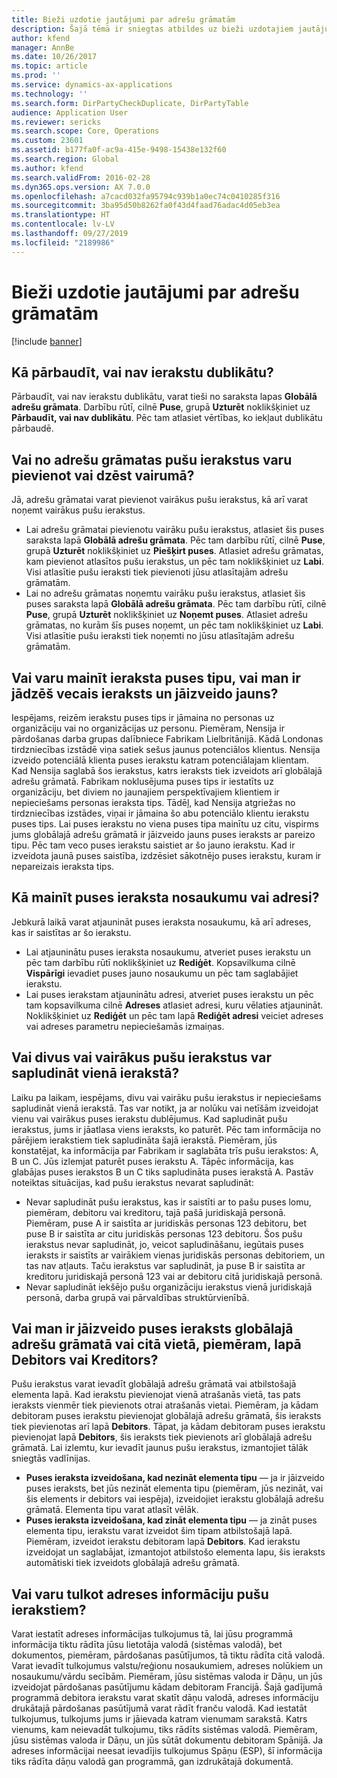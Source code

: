 ```yaml
---
title: Bieži uzdotie jautājumi par adrešu grāmatām
description: Šajā tēmā ir sniegtas atbildes uz bieži uzdotajiem jautājumiem saistībā ar adrešu grāmatām.
author: kfend
manager: AnnBe
ms.date: 10/26/2017
ms.topic: article
ms.prod: ''
ms.service: dynamics-ax-applications
ms.technology: ''
ms.search.form: DirPartyCheckDuplicate, DirPartyTable
audience: Application User
ms.reviewer: sericks
ms.search.scope: Core, Operations
ms.custom: 23601
ms.assetid: b177fa0f-ac9a-415e-9498-15438e132f60
ms.search.region: Global
ms.author: kfend
ms.search.validFrom: 2016-02-28
ms.dyn365.ops.version: AX 7.0.0
ms.openlocfilehash: a7cacd032fa95794c939b1a0ec74c0410285f316
ms.sourcegitcommit: 3ba95d50b8262fa0f43d4faad76adac4d05eb3ea
ms.translationtype: HT
ms.contentlocale: lv-LV
ms.lasthandoff: 09/27/2019
ms.locfileid: "2189986"
---
```

# <a name="address-books-faq"></a>Bieži uzdotie jautājumi par adrešu grāmatām

[!include [banner](../includes/banner.md)]

## <a name="how-do-i-check-for-duplicate-records"></a>Kā pārbaudīt, vai nav ierakstu dublikātu?

Pārbaudīt, vai nav ierakstu dublikātu, varat tieši no saraksta lapas **Globālā adrešu grāmata**. Darbību rūtī, cilnē **Puse**, grupā **Uzturēt** noklikšķiniet uz **Pārbaudīt, vai nav dublikātu**. Pēc tam atlasiet vērtības, ko iekļaut dublikātu pārbaudē.

## <a name="can-i-bulk-add-or-delete-party-records-from-an-address-book"></a>Vai no adrešu grāmatas pušu ierakstus varu pievienot vai dzēst vairumā?

Jā, adrešu grāmatai varat pievienot vairākus pušu ierakstus, kā arī varat noņemt vairākus pušu ierakstus.

- Lai adrešu grāmatai pievienotu vairāku pušu ierakstus, atlasiet šis puses saraksta lapā **Globālā adrešu grāmata**. Pēc tam darbību rūtī, cilnē **Puse**, grupā **Uzturēt** noklikšķiniet uz **Piešķirt puses**. Atlasiet adrešu grāmatas, kam pievienot atlasītos pušu ierakstus, un pēc tam noklikšķiniet uz **Labi**. Visi atlasītie pušu ieraksti tiek pievienoti jūsu atlasītajām adrešu grāmatām.
- Lai no adrešu grāmatas noņemtu vairāku pušu ierakstus, atlasiet šis puses saraksta lapā **Globālā adrešu grāmata**. Pēc tam darbību rūtī, cilnē **Puse**, grupā **Uzturēt** noklikšķiniet uz **Noņemt puses**. Atlasiet adrešu grāmatas, no kurām šīs puses noņemt, un pēc tam noklikšķiniet uz **Labi**. Visi atlasītie pušu ieraksti tiek noņemti no jūsu atlasītajām adrešu grāmatām.

## <a name="can-i-change-the-party-type-of-a-record-or-do-i-have-to-delete-the-old-record-and-create-a-new-one"></a>Vai varu mainīt ieraksta puses tipu, vai man ir jādzēš vecais ieraksts un jāizveido jauns?

Iespējams, reizēm ierakstu puses tips ir jāmaina no personas uz organizāciju vai no organizācijas uz personu. Piemēram, Nensija ir pārdošanas darba grupas dalībniece Fabrikam Lielbritānijā. Kādā Londonas tirdzniecības izstādē viņa satiek sešus jaunus potenciālos klientus. Nensija izveido potenciālā klienta puses ierakstu katram potenciālajam klientam. Kad Nensija saglabā šos ierakstus, katrs ieraksts tiek izveidots arī globālajā adrešu grāmatā. Fabrikam noklusējuma puses tips ir iestatīts uz organizāciju, bet diviem no jaunajiem perspektīvajiem klientiem ir nepieciešams personas ieraksta tips. Tādēļ, kad Nensija atgriežas no tirdzniecības izstādes, viņai ir jāmaina šo abu potenciālo klientu ierakstu puses tips. Lai puses ierakstu no viena puses tipa mainītu uz citu, vispirms jums globālajā adrešu grāmatā ir jāizveido jauns puses ieraksts ar pareizo tipu. Pēc tam veco puses ierakstu saistiet ar šo jauno ierakstu. Kad ir izveidota jaunā puses saistība, izdzēsiet sākotnējo puses ierakstu, kuram ir nepareizais ieraksta tips.

## <a name="how-do-i-change-the-name-or-address-of-a-party-record"></a>Kā mainīt puses ieraksta nosaukumu vai adresi?

Jebkurā laikā varat atjaunināt puses ieraksta nosaukumu, kā arī adreses, kas ir saistītas ar šo ierakstu.

- Lai atjauninātu puses ieraksta nosaukumu, atveriet puses ierakstu un pēc tam darbību rūtī noklikšķiniet uz **Rediģēt**. Kopsavilkuma cilnē **Vispārīgi** ievadiet puses jauno nosaukumu un pēc tam saglabājiet ierakstu.
- Lai puses ierakstam atjauninātu adresi, atveriet puses ierakstu un pēc tam kopsavilkuma cilnē **Adreses** atlasiet adresi, kuru vēlaties atjaunināt. Noklikšķiniet uz **Rediģēt** un pēc tam lapā **Rediģēt adresi** veiciet adreses vai adreses parametru nepieciešamās izmaiņas.

## <a name="can-i-merge-two-or-more-party-records-into-one-record"></a>Vai divus vai vairākus pušu ierakstus var sapludināt vienā ierakstā?

Laiku pa laikam, iespējams, divu vai vairāku pušu ierakstus ir nepieciešams sapludināt vienā ierakstā. Tas var notikt, ja ar nolūku vai netīšām izveidojat vienu vai vairākus puses ierakstu dublējumus. Kad sapludināt pušu ierakstus, jums ir jāatlasa viens ieraksts, ko paturēt. Pēc tam informācija no pārējiem ierakstiem tiek sapludināta šajā ierakstā. Piemēram, jūs konstatējat, ka informācija par Fabrikam ir saglabāta trīs pušu ierakstos: A, B un C. Jūs izlemjat paturēt puses ierakstu A. Tāpēc informācija, kas glabājas puses ierakstos B un C tiks sapludināta puses ierakstā A. Pastāv noteiktas situācijas, kad pušu ierakstus nevarat sapludināt:

- Nevar sapludināt pušu ierakstus, kas ir saistīti ar to pašu puses lomu, piemēram, debitoru vai kreditoru, tajā pašā juridiskajā personā. Piemēram, puse A ir saistīta ar juridiskās personas 123 debitoru, bet puse B ir saistīta ar citu juridiskās personas 123 debitoru. Šos pušu ierakstus nevar sapludināt, jo, veicot sapludināšanu, iegūtais puses ieraksts ir saistīts ar vairākiem vienas juridiskās personas debitoriem, un tas nav atļauts. Taču ierakstus var sapludināt, ja puse B ir saistīta ar kreditoru juridiskajā personā 123 vai ar debitoru citā juridiskajā personā.
- Nevar sapludināt iekšējo pušu organizāciju ierakstus vienā juridiskajā personā, darba grupā vai pārvaldības struktūrvienībā.

## <a name="should-i-create-a-party-record-in-the-global-address-book-or-in-another-place-such-as-the-customer-or-vendor-page"></a>Vai man ir jāizveido puses ieraksts globālajā adrešu grāmatā vai citā vietā, piemēram, lapā Debitors vai Kreditors?

Pušu ierakstus varat ievadīt globālajā adrešu grāmatā vai atbilstošajā elementa lapā. Kad ierakstu pievienojat vienā atrašanās vietā, tas pats ieraksts vienmēr tiek pievienots otrai atrašanās vietai. Piemēram, ja kādam debitoram puses ierakstu pievienojat globālajā adrešu grāmatā, šis ieraksts tiek pievienotas arī lapā **Debitors**. Tāpat, ja kādam debitoram puses ierakstu pievienojat lapā **Debitors**, šis ieraksts tiek pievienots arī globālajā adrešu grāmatā. Lai izlemtu, kur ievadīt jaunus pušu ierakstus, izmantojiet tālāk sniegtās vadlīnijas.

- **Puses ieraksta izveidošana, kad nezināt elementa tipu** — ja ir jāizveido puses ieraksts, bet jūs nezināt elementa tipu (piemēram, jūs nezināt, vai šis elements ir debitors vai iespēja), izveidojiet ierakstu globālajā adrešu grāmatā. Elementa tipu varat atlasīt vēlāk.
- **Puses ieraksta izveidošana, kad zināt elementa tipu** — ja zināt puses elementa tipu, ierakstu varat izveidot šim tipam atbilstošajā lapā. Piemēram, izveidot ierakstu debitoram lapā **Debitors**. Kad ierakstu izveidojat un saglabājat, izmantojot atbilstošo elementa lapu, šis ieraksts automātiski tiek izveidots globālajā adrešu grāmatā.

## <a name="can-i-translate-address-information-for-party-records"></a>Vai varu tulkot adreses informāciju pušu ierakstiem?

Varat iestatīt adreses informācijas tulkojumus tā, lai jūsu programmā informācija tiktu rādīta jūsu lietotāja valodā (sistēmas valodā), bet dokumentos, piemēram, pārdošanas pasūtījumos, tā tiktu rādīta citā valodā. Varat ievadīt tulkojumus valstu/reģionu nosaukumiem, adreses nolūkiem un nosaukumu/vārdu secībām. Piemēram, jūsu sistēmas valoda ir Dāņu, un jūs izveidojat pārdošanas pasūtījumu kādam debitoram Francijā. Šajā gadījumā programmā debitora ierakstu varat skatīt dāņu valodā, adreses informāciju drukātajā pārdošanas pasūtījumā varat rādīt franču valodā. Kad iestatāt tulkojumus, tulkojums jums ir jāievada katram vienumam sarakstā. Katrs vienums, kam neievadāt tulkojumu, tiks rādīts sistēmas valodā. Piemēram, jūsu sistēmas valoda ir Dāņu, un jūs sūtāt dokumentu debitoram Spānijā. Ja adreses informācijai neesat ievadījis tulkojumus Spāņu (ESP), šī informācija tiks rādīta dāņu valodā gan programmā, gan izdrukātajā dokumentā.
